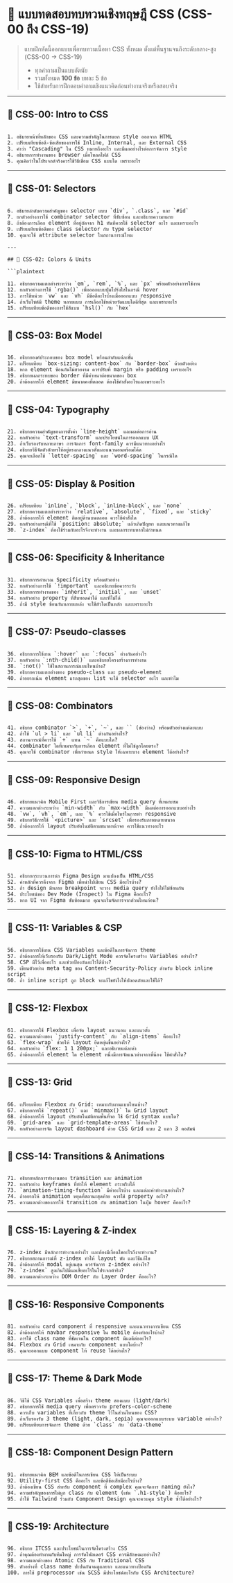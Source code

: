 # 📝 แบบทดสอบทบทวนเชิงทฤษฎี CSS (CSS-00 ถึง CSS-19)

> แบบฝึกหัดนี้ออกแบบเพื่อทบทวนเนื้อหา CSS ทั้งหมด ตั้งแต่พื้นฐานจนถึงระดับกลาง-สูง (CSS-00 → CSS-19)
>
> * ทุกคำถามเป็นแบบอัตนัย
> * รวมทั้งหมด **100 ข้อ** บทละ 5 ข้อ
> * ใช้สำหรับการฝึกตอบคำถามเชิงแนวคิดก่อนทำงานจริงหรือสอบจริง

---

## 📘 CSS-00: Intro to CSS

```CSS-00

1. อธิบายหน้าที่หลักของ CSS และความสำคัญในการแยก style ออกจาก HTML
2. เปรียบเทียบข้อดี-ข้อเสียของการใช้ Inline, Internal, และ External CSS
3. คำว่า "Cascading" ใน CSS หมายถึงอะไร และมีผลอย่างไรต่อการจัดการ style
4. อธิบายการทำงานของ browser เมื่อโหลดไฟล์ CSS
5. คุณคิดว่าในโปรเจกต์จริงควรใช้วิธีเชื่อม CSS แบบใด เพราะอะไร

```

---

## 📘 CSS-01: Selectors

```plaintext

6. อธิบายลำดับความสำคัญของ selector แบบ `div`, `.class`, และ `#id`
7. ยกตัวอย่างการใช้ combinator selector ที่ซับซ้อน และอธิบายความหมาย
8. ถ้าต้องการเลือก element ที่อยู่ถัดจาก h1 ทันทีควรใช้ selector อะไร และเพราะอะไร
9. เปรียบเทียบข้อดีของ class selector กับ type selector
10. คุณจะใช้ attribute selector ในสถานการณ์ไหน

---

## 📘 CSS-02: Colors & Units

```plaintext

11. อธิบายความแตกต่างระหว่าง `em`, `rem`, `%`, และ `px` พร้อมตัวอย่างการใช้งาน
12. ยกตัวอย่างการใช้ `rgba()` เพื่อออกแบบปุ่มโปร่งใสในกรณี hover
13. การใช้หน่วย `vw` และ `vh` มีข้อดีอะไรบ้างเมื่อออกแบบ responsive
14. ถ้าเว็บไซต์มี theme หลายแบบ การเลือกใช้หน่วยวัดแบบใดดีที่สุด และเพราะอะไร
15. เปรียบเทียบข้อดีของการใช้สีแบบ `hsl()` กับ `hex`

```

---

## 📘 CSS-03: Box Model

```plaintext

16. อธิบายองค์ประกอบของ box model พร้อมลำดับแต่ละชั้น
17. เปรียบเทียบ `box-sizing: content-box` กับ `border-box` ด้วยตัวอย่าง
18. หาก element ซ้อนกันไม่สวยงาม ควรปรับที่ margin หรือ padding เพราะอะไร
19. อธิบายผลกระทบของ border ที่มีค่าหนาต่อขนาดของ box
20. ถ้าต้องการให้ element มีขนาดคงที่ตลอด ต้องใช้คำสั่งอะไรและเพราะอะไร

```

---

## 📘 CSS-04: Typography

```plaintext

21. อธิบายความสำคัญของการตั้งค่า `line-height` และผลต่อการอ่าน
22. ยกตัวอย่าง `text-transform` และประโยชน์ในการออกแบบ UX
23. ถ้าเว็บรองรับหลายภาษา การจัดการ font-family ควรมีแนวทางอย่างไร
24. อธิบายวิธีจัดตัวอักษรให้อยู่ตรงกลางแนวตั้งและแนวนอนพร้อมโค้ด
25. คุณจะเลือกใช้ `letter-spacing` และ `word-spacing` ในกรณีใด

```

---

## 📘 CSS-05: Display & Position

```plaintext

26. เปรียบเทียบ `inline`, `block`, `inline-block`, และ `none`
27. อธิบายความแตกต่างระหว่าง `relative`, `absolute`, `fixed`, และ `sticky`
28. ถ้าต้องการให้ element ติดอยู่ด้านบนตลอด ควรใช้คำสั่งใด
29. ยกตัวอย่างกรณีที่ใช้ `position: absolute;` แล้วเกิดปัญหา และแนวทางแก้ไข
30. `z-index` ต้องใช้ร่วมกับอะไรจึงจะทำงาน และผลกระทบหากไม่กำหนด

```

---

## 📘 CSS-06: Specificity & Inheritance

```plaintext

31. อธิบายการคำนวณ Specificity พร้อมตัวอย่าง
32. ยกตัวอย่างการใช้ `!important` และอธิบายข้อควรระวัง
33. อธิบายการทำงานของ `inherit`, `initial`, และ `unset`
34. ยกตัวอย่าง property ที่สืบทอดค่าได้ และที่ไม่ได้
35. ถ้ามี style ซ้อนกันหลายแหล่ง จะใช้ตัวใดเป็นหลัก และเพราะอะไร

```

---

## 📘 CSS-07: Pseudo-classes

```plaintext

36. อธิบายการใช้งาน `:hover` และ `:focus` ต่างกันอย่างไร
37. ยกตัวอย่าง `:nth-child()` และอธิบายโครงสร้างการทำงาน
38. `:not()` ใช้ในสถานการณ์แบบไหนบ้าง?
39. อธิบายความแตกต่างของ pseudo-class และ pseudo-element
40. ถ้าอยากเน้น element แรกสุดของ list จะใช้ selector อะไร และทำไม

```

---

## 📘 CSS-08: Combinators

```plaintext

41. อธิบาย combinator `>`, `+`, `~`, และ `` (ช่องว่าง) พร้อมตัวอย่างแต่ละแบบ
42. ถ้าใช้ `ul > li` และ `ul li` ต่างกันอย่างไร?
43. สถานการณ์ที่ควรใช้ `+` แทน `~` คือแบบใด?
44. combinator ใดที่เหมาะกับการเลือก element ที่ไม่ใช่ลูกโดยตรง?
45. คุณจะใช้ combinator เพื่อกำหนด style ให้เฉพาะบาง element ได้อย่างไร?

```

---

## 📘 CSS-09: Responsive Design

```plaintext

46. อธิบายแนวคิด Mobile First และวิธีการเขียน media query ที่เหมาะสม
47. ความแตกต่างระหว่าง `min-width` กับ `max-width` มีผลต่อการออกแบบอย่างไร
48. `vw`, `vh`, `em`, และ `%` ควรใช้เมื่อไหร่ในการทำ responsive
49. อธิบายวิธีการใช้ `<picture>` และ `srcset` เพื่อรองรับภาพหลายขนาด
50. ถ้าต้องการให้ layout ปรับอัตโนมัติตามขนาดหน้าจอ ควรใช้แนวทางอะไร
```

---

## 📘 CSS-10: Figma to HTML/CSS

```plaintext

51. อธิบายกระบวนการนำ Figma Design มาแปลงเป็น HTML/CSS
52. ค่าหลักที่ควรดึงจาก Figma เพื่อนำไปเขียน CSS มีอะไรบ้าง?
53. ถ้า design มีหลาย breakpoint จะวาง media query ยังไงให้ไม่ซ้อนกัน
54. ประโยชน์ของ Dev Mode (Inspect) ใน Figma คืออะไร?
55. หาก UI จาก Figma ซับซ้อนมาก คุณจะเริ่มจัดการจากส่วนไหนก่อน?
```

---

## 📘 CSS-11: Variables & CSP

```plaintext

56. อธิบายการใช้งาน CSS Variables และข้อดีในการจัดการ theme
57. ถ้าต้องการให้เว็บรองรับ Dark/Light Mode ควรจัดโครงสร้าง Variables อย่างไร?
58. CSP มีไว้เพื่ออะไร และช่วยป้องกันอะไรได้บ้าง?
59. เขียนตัวอย่าง meta tag ของ Content-Security-Policy สำหรับ block inline script
60. ถ้า inline script ถูก block จะแก้ไขยังไงให้ปลอดภัยและใช้ได้?
```

---

## 📘 CSS-12: Flexbox

```plaintext

61. อธิบายการใช้ Flexbox เพื่อจัด layout แนวนอน และแนวตั้ง
62. ความแตกต่างของ `justify-content` กับ `align-items` คืออะไร?
63. `flex-wrap` ช่วยให้ layout ยืดหยุ่นขึ้นอย่างไร?
64. ยกตัวอย่าง `flex: 1 1 200px;` และอธิบายแต่ละค่า
65. ถ้าต้องการให้ element ใด element หนึ่งมีการจัดแนวต่างจากพี่น้อง ใช้คำสั่งใด?
```

---

## 📘 CSS-13: Grid

```plaintext

66. เปรียบเทียบ Flexbox กับ Grid: เหมาะกับงานแบบไหนบ้าง?
67. อธิบายการใช้ `repeat()` และ `minmax()` ใน Grid layout
68. ถ้าต้องการให้ layout ปรับอัตโนมัติตามพื้นที่จอ ใช้ Grid syntax แบบใด?
69. `grid-area` และ `grid-template-areas` ใช้ทำอะไร?
70. ยกตัวอย่างการจัด layout dashboard ด้วย CSS Grid แบบ 2 แถว 3 คอลัมน์
```

---

## 📘 CSS-14: Transitions & Animations

```plaintext

71. อธิบายหลักการทำงานของ transition และ animation
72. ยกตัวอย่าง keyframes ที่ทำให้ element กระพริบได้
73. `animation-timing-function` มีค่าอะไรบ้าง และแต่ละค่าทำงานอย่างไร?
74. ถ้าอยากให้ animation หยุดที่สถานะสุดท้าย ควรใช้ property อะไร?
75. ความแตกต่างของการใช้ transition กับ animation ในปุ่ม hover คืออะไร?
```

---

## 📘 CSS-15: Layering & Z-index

```plaintext

76. z-index มีหลักการทำงานอย่างไร และต้องมีเงื่อนไขอะไรถึงจะทำงาน?
77. อธิบายสถานการณ์ที่ z-index ทำให้ layout พัง และวิธีแก้ไข
78. ถ้าต้องการให้ modal อยู่บนสุด ควรจัดการ z-index อย่างไร?
79. `z-index` สูงเกินไปมีผลเสียอะไรในโปรเจกต์จริง?
80. ความแตกต่างระหว่าง DOM Order กับ Layer Order คืออะไร?
```

---

## 📘 CSS-16: Responsive Components

```plaintext

81. ยกตัวอย่าง card component ที่ responsive และแนวทางการเขียน CSS
82. ถ้าต้องการให้ navbar responsive ใน mobile ต้องทำอะไรบ้าง?
83. การใช้ class name ที่ชัดเจนใน component มีผลดีต่ออะไร?
84. Flexbox กับ Grid เหมาะกับ component แบบใดบ้าง?
85. คุณจะออกแบบ component ให้ reuse ได้อย่างไร?
```

---

## 📘 CSS-17: Theme & Dark Mode

```plaintext

86. วิธีใช้ CSS Variables เพื่อสร้าง theme สองแบบ (light/dark)
87. อธิบายการใช้ media query เพื่อตรวจจับ prefers-color-scheme
88. ควรเก็บ variables ที่เกี่ยวกับ theme ไว้ในส่วนไหนของ CSS?
89. ถ้าเว็บรองรับ 3 theme (light, dark, sepia) คุณจะออกแบบระบบ variable อย่างไร?
90. เปรียบเทียบการจัดการ theme ด้วย `class` กับ `data-theme`
```

---

## 📘 CSS-18: Component Design Pattern

```plaintext

91. อธิบายแนวคิด BEM และข้อดีในการเขียน CSS ให้เป็นระบบ
92. Utility-first CSS คืออะไร และข้อดีข้อเสียมีอะไรบ้าง?
93. ถ้าต้องเขียน CSS สำหรับ component ที่ complex คุณจะจัดการ naming ยังไง?
94. ความสำคัญของการไม่ผูก class กับ element (เช่น `.h1-style`) คืออะไร?
95. ถ้าใช้ Tailwind ร่วมกับ Component Design คุณจะควบคุม style ซ้ำได้อย่างไร?
```

---

## 📘 CSS-19: Architecture

```plaintext

96. อธิบาย ITCSS และประโยชน์ในการจัดโครงสร้าง CSS
97. ถ้าคุณต้องทำงานกับทีมใหญ่ การจัดโฟลเดอร์ CSS ควรมีลักษณะอย่างไร?
98. ความแตกต่างของ Atomic CSS กับ Traditional CSS
99. ตัวอย่างที่ class name ปะปนกันจนดูแลยาก และแนวทางป้องกัน
100. การใช้ preprocessor เช่น SCSS มีประโยชน์อะไรกับ CSS Architecture?
```
